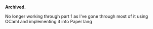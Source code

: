 **Archived.**

No longer working through part 1 as I've gone through most of it using OCaml and implementing it into Paper lang
